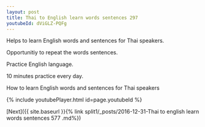 ```yaml
---
layout: post
title: Thai to English learn words sentences 297 
youtubeId: dViGLZ-PQFg
---
```

 
 
Helps to learn English words and sentences for Thai speakers.

Opportunitiy to repeat the words sentences. 

Practice English language. 
 
10 minutes practice every day. 
 
How to learn English words and sentences for Thai speakers 
 
{% include youtubePlayer.html id=page.youtubeId %}
 
 
[Next]({{ site.baseurl }}{% link  split1/_posts/2016-12-31-Thai to english learn words sentences 577 .md%})
 
